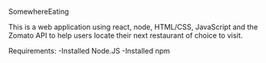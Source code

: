 SomewhereEating

This is a web application using react, node, HTML/CSS, JavaScript and the Zomato API to help users locate their next restaurant of choice to visit.

Requirements:
-Installed Node.JS
-Installed npm
